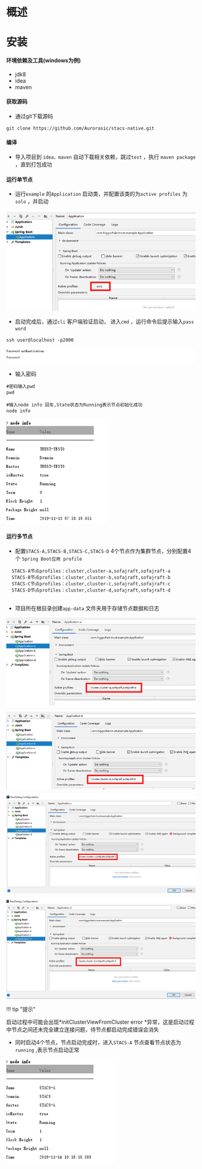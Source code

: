 # 概述



# 安装

#### 环境依赖及工具(windows为例)

+ jdk8
+ idea
+ maven

#### 获取源码

+ 通过git下载源码

~~~
git clone https://github.com/Aurorasic/stacs-native.git
~~~

#### 编译

+ 导入项目到 `idea，maven` 自动下载相关依赖，跳过`test` ，执行 `maven package`   ，直到打包成功

#### 运行单节点

+ 运行`example` 的`Application` 启动类，并配置该类的为`active profiles` 为`solo` ，并启动

![application-config](../images/design/get-start/application-config.png)





+ 启动完成后，通过`cli`  客户端验证启动， 进入`cmd` ，运行命令后提示输入`pass word` 

  

~~~
ssh user@localhost -p2000
~~~

  

![pwd](../images/design/get-start/pwd.png)

+ 输入密码 

  

~~~
#密码输入pwd
pwd

#输入node info 回车,State状态为Running表示节点初始化成功
node info
~~~

![node-info](../images/design/get-start/node-info.png)

#### 运行多节点



+ 配置`STACS-A,STACS-B,STACS-C,STACS-D` 4个节点作为集群节点，分别配置4个 `Spring Boot应用 profile` 

~~~
  STACS-A节点profiles：cluster,cluster-a,sofajraft,sofajraft-a
  STACS-B节点profiles：cluster,cluster-b,sofajraft,sofajraft-b
  STACS-C节点profiles：cluster,cluster-c,sofajraft,sofajraft-c
  STACS-D节点profiles：cluster,cluster-d,sofajraft,sofajraft-d
  
~~~

+ 项目所在根目录创建`app-data` 文件夹用于存储节点数据和日志

![image-20191115112557022](../images/design/get-start/cluster-config-a.png)



![image-20191115112650860](../images/design/get-start/cluster-config-b.png)

![image-20191115112742790](../images/design/get-start/cluster-config-c.png)



![image-20191115112814431](../images/design/get-start/cluster-config-d.png)



!!! tip "提示"

启动过程中可能会出现*initClusterViewFromCluster error *异常，这是启动过程中节点之间还未完全建立连接问题，待节点都启动完成错误会消失

+ 同时启动4个节点，节点启动完成时，进入`STACS-A` 节点查看节点状态为`running` ,表示节点启动正常

![image-20191115111240332](../images/design/get-start/cluster-run.png)






















